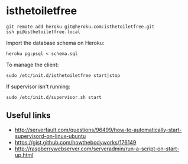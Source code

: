isthetoiletfree
===============

```
git remote add heroku git@heroku.com:isthetoiletfree.git
ssh pi@isthetoiletfree.local
```

Import the database schema on Heroku:

```
heroku pg:psql < schema.sql
```

To manage the client:

```
sudo /etc/init.d/isthetoiletfree start|stop
```

If supervisor isn't running:

```
sudo /etc/init.d/supervisor.sh start
```

## Useful links

* http://serverfault.com/questions/96499/how-to-automatically-start-supervisord-on-linux-ubuntu
* https://gist.github.com/howthebodyworks/176149
* http://raspberrywebserver.com/serveradmin/run-a-script-on-start-up.html
